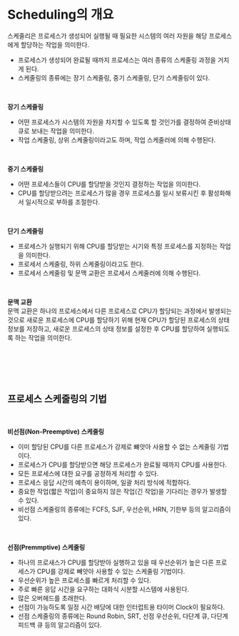 # Scheduling의 개요
스케줄리은 프로세스가 생성되어 실행될 때 필요한 시스템의 여러 자원을 해당 프로세스에게 할당하는 작업을 의미한다.
- 프로세스가 생성되어 완료될 때까지 프로세스는 여러 종류의 스케줄링 과정을 거치게 된다.
- 스케줄링의 종류에는 장기 스케줄링, 중기 스케줄링, 단기 스케줄링이 있다.

<br>

**장기 스케줄링**   
- 어떤 프로세스가 시스템의 자원을 차지할 수 있도록 할 것인가를 결정하여 준비상태 큐로 보내는 작업을 의미한다.
- 작업 스케줄링, 상위 스케줄링이라고도 하며, 작업 스케줄러에 의해 수행된다.

<br>

**중기 스케줄링**   
- 어떤 프로세스들이 CPU를 할당받을 것인지 결정하는 작업을 의미한다.
- CPU를 할당받으려는 프로세스가 많을 경우 프로세스를 일시 보류시킨 후 활성화해서 일시적으로 부하를 조절한다.

<br>

**단기 스케줄링**   
- 프로세스가 실행되기 위해 CPU를 할당받는 시기와 특정 프로세스를 지정하는 작업을 의미한다.
- 프로세서 스케줄링, 하위 스케줄링이라고도 한다.
- 프로세서 스케줄링 및 문맥 교환은 프로세서 스케줄러에 의해 수행된다.

<br>

**문맥 교환**   
문맥 교환은 하나의 프로세스에서 다른 프로세스로 CPU가 할당되는 과정에서 발생되는 것으로 새로운 프로세스에 CPU를 할당하기 위해 현재 CPU가 할당된 프로세스의 상태 정보를 저장하고, 새로운 프로세스의 상태 정보를 설정한 후 CPU를 할당하여 실행되도록 하는 작업을 의미한다.

<br>
<br>
<br>
<br>

## 프로세스 스케줄링의 기법

<br>

**비선점(Non-Preemptive) 스케줄링**   
- 이미 할당된 CPU를 다른 프로세스가 강제로 뺴앗아 사용할 수 없는 스케줄링 기법이다.
- 프로세스가 CPU를 할당받으면 해당 프로세스가 완료될 때까지 CPU를 사용한다.
- 모든 프로세스에 대한 요구를 공정하게 처리할 수 있다.
- 프로세스 응답 시간의 예측이 용이하며, 일괄 처리 방식에 적합하다.
- 중요한 작업(짧은 작업)이 중요하지 않은 작업(긴 작업)을 기다리는 경우가 발생할 수 있다.
- 비선점 스케줄링의 종류에는 FCFS, SJF, 우선순위, HRN, 기한부 등의 알고리즘이 있다.

<br>

**선점(Premmptive) 스케줄링**   
- 하나의 프로새스가 CPU를 할당받아 실행하고 있을 때 우선순위가 높은 다른 프로세스가 CPU를 강제로 빼앗아 사용할 수 있는 스케줄링 기법이다.
- 우선순위가 높은 프로세스를 빠르게 처리할 수 있다.
- 주로 빠른 응답 시간을 요구하는 대화식 시분할 시스템에 사용된다.
- 많은 오버헤드를 초래한다.
- 선점이 가능하도록 일정 시간 배당에 대한 인터럽트용 타이머 Clock이 필요하다.
- 선점 스케줄링의 종류에는 Round Robin, SRT, 선점 우선순위, 다단계 큐, 다단계 피드백 큐 등의 알고리즘이 있다.

